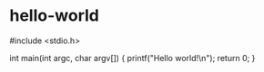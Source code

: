 # hello-world
#include <stdio.h>

int main(int argc, char argv[])
{
  printf("Hello world!\n");
  return 0;
}
